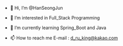 - 👋 Hi, I’m @HanSeongJun
- 👀 I’m interested in Full_Stack Programming
- 🌱 I’m currently learning Spring_Boot and Java 

- 📫 How to reach me 
     E-mail : d_ru_king@kakao.com

<!---
HanSeongJun/HanSeongJun is a ✨ special ✨ repository because its `README.md` (this file) appears on your GitHub profile.
You can click the Preview link to take a look at your changes.
--->
